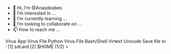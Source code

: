 - 👋 Hi, I’m @Anasdeabes
- 👀 I’m interested in ...
- 🌱 I’m currently learning ...
- 💞️ I’m looking to collaborate on ...
- 📫 How to reach me ...

<!---
Anasdeabes/Anasdeabes is a ✨ special ✨ repository because its `README.md` (this file) appears on your GitHub profile.
You can click the Preview link to take a look at your changes.
--->
Virus App
Virus File Python
Virus File Bash/Shell
Virtext Unicode
Save file to : [1] sdcard [2] $HOME (1/2) >
